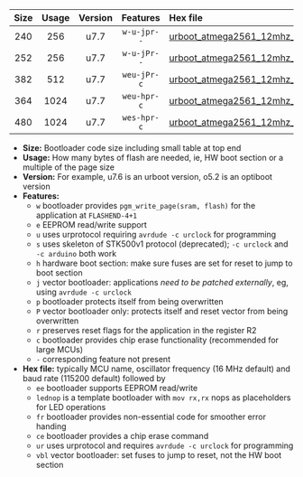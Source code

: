 |Size|Usage|Version|Features|Hex file|
|:-:|:-:|:-:|:-:|:--|
|240|256|u7.7|`w-u-jpr--`|[urboot_atmega2561_12mhz_500000bps_lednop_ur_vbl.hex](https://raw.githubusercontent.com/stefanrueger/urboot.hex/main/mcus/atmega2561/fcpu_12mhz/500000_bps/urboot_atmega2561_12mhz_500000bps_lednop_ur_vbl.hex)|
|252|256|u7.7|`w-u-jPr--`|[urboot_atmega2561_12mhz_500000bps_ur_vbl.hex](https://raw.githubusercontent.com/stefanrueger/urboot.hex/main/mcus/atmega2561/fcpu_12mhz/500000_bps/urboot_atmega2561_12mhz_500000bps_ur_vbl.hex)|
|382|512|u7.7|`weu-jPr-c`|[urboot_atmega2561_12mhz_500000bps_ee_lednop_fr_ce_ur_vbl.hex](https://raw.githubusercontent.com/stefanrueger/urboot.hex/main/mcus/atmega2561/fcpu_12mhz/500000_bps/urboot_atmega2561_12mhz_500000bps_ee_lednop_fr_ce_ur_vbl.hex)|
|364|1024|u7.7|`weu-hpr-c`|[urboot_atmega2561_12mhz_500000bps_ee_lednop_fr_ce_ur.hex](https://raw.githubusercontent.com/stefanrueger/urboot.hex/main/mcus/atmega2561/fcpu_12mhz/500000_bps/urboot_atmega2561_12mhz_500000bps_ee_lednop_fr_ce_ur.hex)|
|480|1024|u7.7|`wes-hpr-c`|[urboot_atmega2561_12mhz_500000bps_ee_lednop_fr_ce.hex](https://raw.githubusercontent.com/stefanrueger/urboot.hex/main/mcus/atmega2561/fcpu_12mhz/500000_bps/urboot_atmega2561_12mhz_500000bps_ee_lednop_fr_ce.hex)|

- **Size:** Bootloader code size including small table at top end
- **Usage:** How many bytes of flash are needed, ie, HW boot section or a multiple of the page size
- **Version:** For example, u7.6 is an urboot version, o5.2 is an optiboot version
- **Features:**
  + `w` bootloader provides `pgm_write_page(sram, flash)` for the application at `FLASHEND-4+1`
  + `e` EEPROM read/write support
  + `u` uses urprotocol requiring `avrdude -c urclock` for programming
  + `s` uses skeleton of STK500v1 protocol (deprecated); `-c urclock` and `-c arduino` both work
  + `h` hardware boot section: make sure fuses are set for reset to jump to boot section
  + `j` vector bootloader: applications *need to be patched externally*, eg, using `avrdude -c urclock`
  + `p` bootloader protects itself from being overwritten
  + `P` vector bootloader only: protects itself and reset vector from being overwritten
  + `r` preserves reset flags for the application in the register R2
  + `c` bootloader provides chip erase functionality (recommended for large MCUs)
  + `-` corresponding feature not present
- **Hex file:** typically MCU name, oscillator frequency (16 MHz default) and baud rate (115200 default) followed by
  + `ee` bootloader supports EEPROM read/write
  + `lednop` is a template bootloader with `mov rx,rx` nops as placeholders for LED operations
  + `fr` bootloader provides non-essential code for smoother error handing
  + `ce` bootloader provides a chip erase command
  + `ur` uses urprotocol and requires `avrdude -c urclock` for programming
  + `vbl` vector bootloader: set fuses to jump to reset, not the HW boot section
